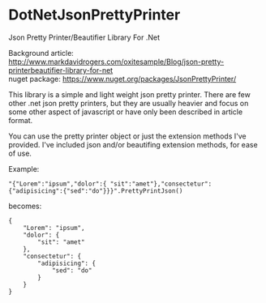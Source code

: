 DotNetJsonPrettyPrinter
=======================

Json Pretty Printer/Beautifier Library For .Net

Background article: http://www.markdavidrogers.com/oxitesample/Blog/json-pretty-printerbeautifier-library-for-net  
nuget package: https://www.nuget.org/packages/JsonPrettyPrinter/

This library is a simple and light weight json pretty printer.  There are few other .net json pretty printers, but they are usually heavier and focus on some other aspect of javascript or have only been described in article format.

You can use the pretty printer object or just the extension methods I've provided. I've included json and/or beautifing extension methods, for ease of use.

Example:
```
"{"Lorem":"ipsum","dolor":{ "sit":"amet"},"consectetur":{"adipisicing":{"sed":"do"}}}".PrettyPrintJson()
```
becomes:

```
{
    "Lorem": "ipsum",
    "dolor": {
        "sit": "amet"
    },
    "consectetur": {
        "adipisicing": {
            "sed": "do"
        }
    }
}
```
